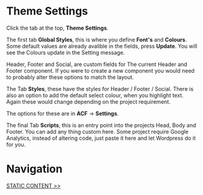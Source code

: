 # Theme Settings

Click the tab at the top, **Theme Settings**.

The first tab **Global Styles**, this is where you define **Font's** and **Colours**. Some default values are already avalible in the fields, press **Update**. You will see the Colours update in the Setting message.

Header, Footer and Social, are custom fields for The current Header and Footer component. If you were to create a new component you would need to probably alter these options to match the layout.

The Tab **Styles**, these have the styles for Header / Footer / Social. There is also an option to add the default select colour, when you highlight text. Again these would change depending on the project requirement.

The options for these are in **ACF** -> **Settings**.

The final Tab **Scripts**, this is an entry point into the projects Head, Body and Footer. You can add any thing custom here. Some project require Google Analytics, instead of altering code, just paste it here and let Wordpress do it for you.

# Navigation

[STATIC CONTENT >>](static-content.md)
